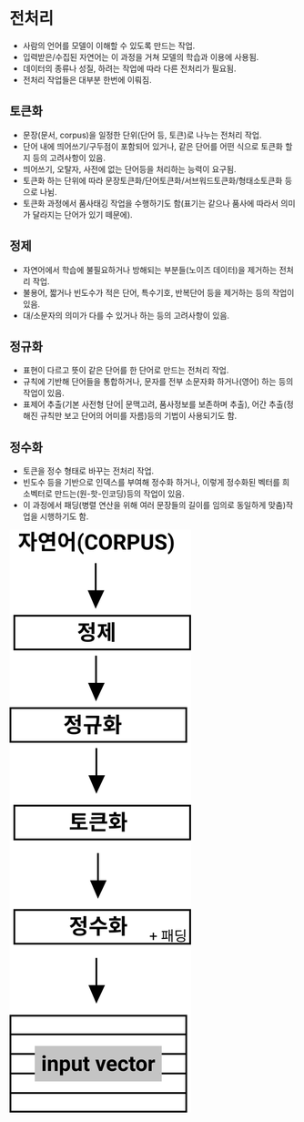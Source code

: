 # 전처리
- 사람의 언어를 모델이 이해할 수 있도록 만드는 작업.
- 입력받은/수집된 자연어는 이 과정을 거쳐 모델의 학습과 이용에 사용됨.
- 데이터의 종류나 성질, 하려는 작업에 따라 다른 전처리가 필요됨. 
- 전처리 작업들은 대부분 한번에 이뤄짐.

## 토큰화
- 문장(문서, corpus)을 일정한 단위(단어 등, 토큰)로 나누는 전처리 작업.
- 단어 내에 띄어쓰기/구두점이 포함되어 있거나, 같은 단어를 어떤 식으로 토큰화 할 지 등의 고려사항이 있음.
- 띄어쓰기, 오탈자, 사전에 없는 단어등을 처리하는 능력이 요구됨.  
- 토큰화 하는 단위에 따라 문장토큰화/단어토큰화/서브워드토큰화/형태소토큰화 등으로 나뉨.
- 토큰화 과정에서 품사태깅 작업을 수행하기도 함(표기는 같으나 품사에 따라서 의미가 달라지는 단어가 있기 떼문에). 

## 정제
- 자연어에서 학습에 불필요하거나 방해되는 부분들(노이즈 데이터)을 제거하는 전처리 작업. 
- 불용어, 짧거나 빈도수가 적은 단어, 특수기호, 반복단어 등을 제거하는 등의 작업이 있음. 
- 대/소문자의 의미가 다를 수 있거나 하는 등의 고려사항이 있음.

## 정규화
- 표현이 다르고 뜻이 같은 단어를 한 단어로 만드는 전처리 작업.
- 규칙에 기반해 단어들을 통합하거나, 문자를 전부 소문자화 하거나(영어) 하는 등의 작업이 있음.
- 표제어 추출(기본 사전형 단어| 문맥고려, 품사정보를 보존하며 추출), 어간 추출(정해진 규칙만 보고 단어의 어미를 자름)등의 기법이 사용되기도 함.

## 정수화
- 토큰을 정수 형태로 바꾸는 전처리 작업.
- 빈도수 등을 기반으로 인덱스를 부여해 정수화 하거나, 이렇게 정수화된 벡터를 희소벡터로 만드는(원-핫-인코딩)등의 작업이 있음. 
- 이 과정에서 패딩(병렬 연산을 위해 여러 문장들의 길이를 임의로 동일하게 맞춤)작업을 시행하기도 함.

![image](/NLP/image/preprocessing.png)
